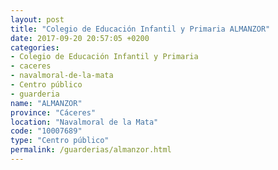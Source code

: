 ```yaml
---
layout: post
title: "Colegio de Educación Infantil y Primaria ALMANZOR"
date: 2017-09-20 20:57:05 +0200
categories:
- Colegio de Educación Infantil y Primaria
- caceres
- navalmoral-de-la-mata
- Centro público
- guarderia
name: "ALMANZOR"
province: "Cáceres"
location: "Navalmoral de la Mata"
code: "10007689"
type: "Centro público"
permalink: /guarderias/almanzor.html
---
```

